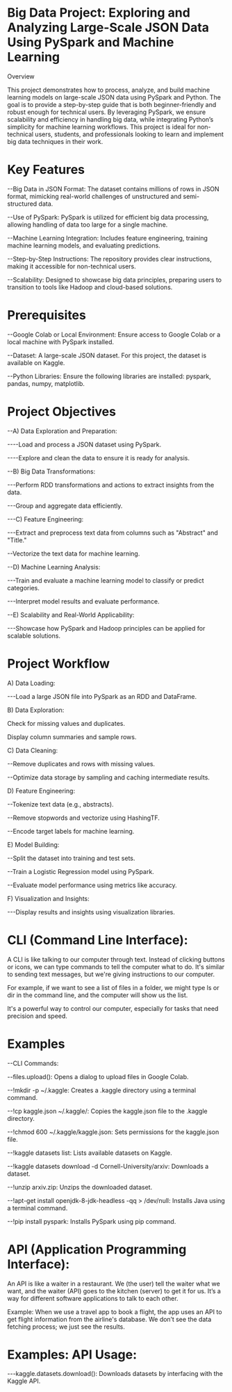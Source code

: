 # Big Data Project: Exploring and Analyzing Large-Scale JSON Data Using PySpark and Machine Learning

Overview

This project demonstrates how to process, analyze, and build machine learning models on large-scale JSON data using PySpark and Python. The goal is to provide a step-by-step guide that is both beginner-friendly and robust enough for technical users. By leveraging PySpark, we ensure scalability and efficiency in handling big data, while integrating Python’s simplicity for machine learning workflows. This project is ideal for non-technical users, students, and professionals looking to learn and implement big data techniques in their work.

# Key Features

--Big Data in JSON Format: The dataset contains millions of rows in JSON format, mimicking real-world challenges of unstructured and semi-structured data.

--Use of PySpark: PySpark is utilized for efficient big data processing, allowing handling of data too large for a single machine.

--Machine Learning Integration: Includes feature engineering, training machine learning models, and evaluating predictions.

--Step-by-Step Instructions: The repository provides clear instructions, making it accessible for non-technical users.

--Scalability: Designed to showcase big data principles, preparing users to transition to tools like Hadoop and cloud-based solutions.

# Prerequisites

--Google Colab or Local Environment: Ensure access to Google Colab or a local machine with PySpark installed.

--Dataset: A large-scale JSON dataset. For this project, the dataset is available on Kaggle.

--Python Libraries: Ensure the following libraries are installed: pyspark, pandas, numpy, matplotlib.


# Project Objectives

--A) Data Exploration and Preparation:

----Load and process a JSON dataset using PySpark.

----Explore and clean the data to ensure it is ready for analysis.

--B) Big Data Transformations:

---Perform RDD transformations and actions to extract insights from the data.

---Group and aggregate data efficiently.

---C) Feature Engineering:

---Extract and preprocess text data from columns such as "Abstract" and "Title."

--Vectorize the text data for machine learning.

--D) Machine Learning Analysis:

---Train and evaluate a machine learning model to classify or predict categories.

---Interpret model results and evaluate performance.

--E) Scalability and Real-World Applicability:

---Showcase how PySpark and Hadoop principles can be applied for scalable solutions.


# Project Workflow

A) Data Loading:

---Load a large JSON file into PySpark as an RDD and DataFrame.

B) Data Exploration:

Check for missing values and duplicates.

Display column summaries and sample rows.

C) Data Cleaning:

--Remove duplicates and rows with missing values.

--Optimize data storage by sampling and caching intermediate results.

D) Feature Engineering:

--Tokenize text data (e.g., abstracts).

--Remove stopwords and vectorize using HashingTF.

--Encode target labels for machine learning.

E) Model Building:

--Split the dataset into training and test sets.

--Train a Logistic Regression model using PySpark.

--Evaluate model performance using metrics like accuracy.

F) Visualization and Insights:

---Display results and insights using visualization libraries.


















# CLI (Command Line Interface):

A CLI is like talking to our computer through text. Instead of clicking buttons or icons, we can type commands to tell the computer what to do. It's similar to sending text messages, but we're giving instructions to our computer.

For example, if we want to see a list of files in a folder, we might type ls or dir in the command line, and the computer will show us the list.

It's a powerful way to control our computer, especially for tasks that need precision and speed.

# Examples

--CLI Commands:

--files.upload(): Opens a dialog to upload files in Google Colab.

--!mkdir -p ~/.kaggle: Creates a .kaggle directory using a terminal command.

--!cp kaggle.json ~/.kaggle/: Copies the kaggle.json file to the .kaggle directory.

--!chmod 600 ~/.kaggle/kaggle.json: Sets permissions for the kaggle.json file.

--!kaggle datasets list: Lists available datasets on Kaggle.

--!kaggle datasets download -d Cornell-University/arxiv: Downloads a dataset.

--!unzip arxiv.zip: Unzips the downloaded dataset.

--!apt-get install openjdk-8-jdk-headless -qq > /dev/null: Installs Java using a terminal command.

--!pip install pyspark: Installs PySpark using pip command.



# API (Application Programming Interface):

An API is like a waiter in a restaurant. We (the user) tell the waiter what we want, and the waiter (API) goes to the kitchen (server) to get it for us. It’s a way for different software applications to talk to each other.

Example: When we use a travel app to book a flight, the app uses an API to get flight information from the airline's database. We don’t see the data fetching process; we just see the results.

# Examples: API Usage:

---kaggle.datasets.download(): Downloads datasets by interfacing with the Kaggle API.

